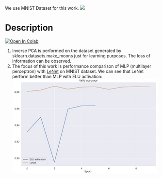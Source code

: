 We use MNIST Dataset for this work.
![](assets/exmpls.gif)
# Description
[![Open In Colab](https://colab.research.google.com/assets/colab-badge.svg)](http://colab.research.google.com/github/Viktor-Sok/Image_Editing_StyleCLIP_Optimization/blob/main/notebooks/styleCLIP_optimization_playground.ipynb)

1. Inverse PCA is performed on the dataset generated by sklearn.datasets.make_moons just for learning purposes. The loss of information can be observed.
2. The focus of this work is performance comparison of MLP (multilayer perceptron) with [LeNet](https://en.wikipedia.org/wiki/LeNet) on MNIST dataset. We can see that LeNet perform better than MLP with ELU activation:
![](assets/res.jpg)
